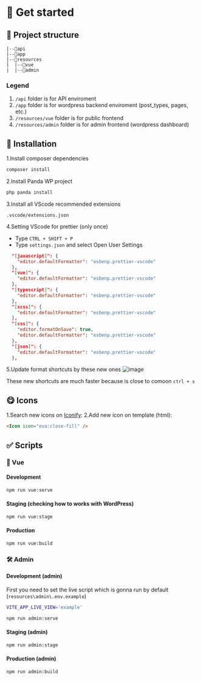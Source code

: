 # 🐼 Get started

## 📂 Project structure

```project
|--📂api
|--📂app
|--📂resources
|  |--📂vue
|  |--📂admin
```

### Legend

1. `/api` folder is for API enviroment
2. `/app` folder is for wordpress backend enviroment (post_types, pages, etc.)
3. `/resources/vue` folder is for public frontend
4. `/resources/admin` folder is for admin frontend (wordpress dashboard)

## 🔋 Installation

1.Install composer dependencies

```sh
composer install
```

2.Install Panda WP project

```sh
php panda install
```

3.Install all VScode recommended extensions

``.vscode/extensions.json
``

4.Setting VScode for prettier (only once)

- Type ``CTRL + SHIFT + P``
- Type ``settings.json`` and select Open User Settings

```json
  "[javascript]": {
    "editor.defaultFormatter": "esbenp.prettier-vscode"
  },
  "[vue]": {
    "editor.defaultFormatter": "esbenp.prettier-vscode"
  },
  "[typescript]": {
    "editor.defaultFormatter": "esbenp.prettier-vscode"
  },
  "[scss]": {
    "editor.defaultFormatter": "esbenp.prettier-vscode"
  },
  "[css]": {
    "editor.formatOnSave": true,
    "editor.defaultFormatter": "esbenp.prettier-vscode"
  },
  "[json]": {
    "editor.defaultFormatter": "esbenp.prettier-vscode"
  },
```

5.Update format shortcuts by these new ones
![image](https://github.com/pincelkey/panda-wp/assets/20878555/123de6d8-e082-4e80-9103-5685c39fec97)

These new shortcuts are much faster because is close to comoon `ctrl + s`

## 😋 Icons

1.Search new icons on [Iconify](https://icon-sets.iconify.design/):
2.Add new icon on template (html):

```html
<Icon icon="eva:close-fill" />
```

## ✅ Scripts

### 👻 Vue

#### Development

```sh
npm run vue:serve
```

#### Staging (checking how to works with WordPress)

```sh
npm run vue:stage
```

#### Production

```sh
npm run vue:build
```

### 🛠️ Admin

#### Development (admin)

First you need to set the live script which is gonna run by default (`resources\admin\.env.example`)

```sh
VITE_APP_LIVE_VIEW='example'
```

```sh
npm run admin:serve
```

#### Staging (admin)

```sh
npm run admin:stage
```

#### Production (admin)

```sh
npm run admin:build
```
